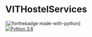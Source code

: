 # VITHostelServices
[![forthebadge made-with-python](http://ForTheBadge.com/images/badges/made-with-html.svg)]              
[![Python 3.6](https://img.shields.io/badge/python-3.6-blue.svg)](https://www.python.org/downloads/release/python-360/)   
